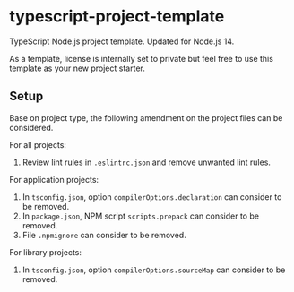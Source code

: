 # typescript-project-template
TypeScript Node.js project template. Updated for Node.js 14.

As a template, license is internally set to private but feel free to use this template as your new project starter.

## Setup
Base on project type, the following amendment on the project files can be considered.

For all projects:
1. Review lint rules in `.eslintrc.json` and remove unwanted lint rules.

For application projects:
1. In `tsconfig.json`, option `compilerOptions.declaration` can consider to be removed.
2. In `package.json`, NPM script `scripts.prepack` can consider to be removed.
3. File `.npmignore` can consider to be removed.

For library projects:
1. In `tsconfig.json`, option `compilerOptions.sourceMap` can consider to be removed.
